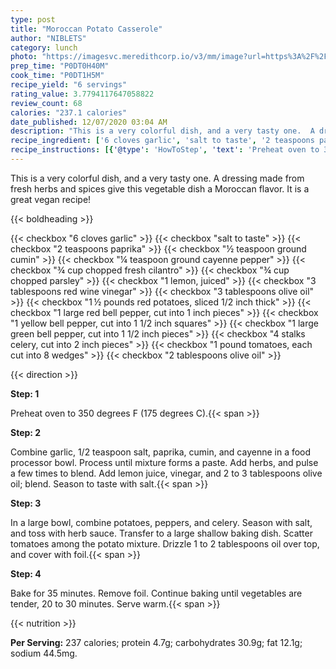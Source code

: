 ```yaml
---
type: post
title: "Moroccan Potato Casserole"
author: "NIBLETS"
category: lunch
photo: "https://imagesvc.meredithcorp.io/v3/mm/image?url=https%3A%2F%2Fimages.media-allrecipes.com%2Fuserphotos%2F954160.jpg"
prep_time: "P0DT0H40M"
cook_time: "P0DT1H5M"
recipe_yield: "6 servings"
rating_value: 3.7794117647058822
review_count: 68
calories: "237.1 calories"
date_published: 12/07/2020 03:04 AM
description: "This is a very colorful dish, and a very tasty one.  A dressing made from fresh herbs and spices give this vegetable dish a Moroccan flavor.  It is a great vegan recipe!"
recipe_ingredient: ['6 cloves garlic', 'salt to taste', '2 teaspoons paprika', '½ teaspoon ground cumin', '¼ teaspoon ground cayenne pepper', '¾ cup chopped fresh cilantro', '¾ cup chopped parsley', '1 lemon, juiced', '3 tablespoons red wine vinegar', '3 tablespoons olive oil', '1\u2009½ pounds red potatoes, sliced 1/2 inch thick', '1 large red bell pepper, cut into 1 inch pieces', '1 yellow bell pepper, cut into 1 1/2 inch squares', '1 large green bell pepper, cut into 1 1/2 inch pieces', '4 stalks celery, cut into 2 inch pieces', '1 pound tomatoes, each cut into 8 wedges', '2 tablespoons olive oil']
recipe_instructions: [{'@type': 'HowToStep', 'text': 'Preheat oven to 350 degrees F (175 degrees C).\n'}, {'@type': 'HowToStep', 'text': 'Combine garlic, 1/2 teaspoon salt, paprika, cumin, and cayenne in a food processor bowl.  Process until mixture forms a paste. Add herbs, and pulse a few times to blend. Add lemon juice, vinegar, and 2 to 3 tablespoons olive oil; blend.  Season to taste with salt.\n'}, {'@type': 'HowToStep', 'text': 'In a large bowl, combine potatoes, peppers, and celery. Season with salt, and toss with herb sauce. Transfer to a large shallow baking dish.  Scatter tomatoes among the potato mixture. Drizzle 1 to 2 tablespoons oil over top, and cover with foil.\n'}, {'@type': 'HowToStep', 'text': 'Bake for 35 minutes. Remove foil.  Continue baking until vegetables are tender, 20 to 30 minutes.  Serve warm.\n'}]
---
```


This is a very colorful dish, and a very tasty one.  A dressing made from fresh herbs and spices give this vegetable dish a Moroccan flavor.  It is a great vegan recipe! 

{{< boldheading >}}

{{< checkbox "6 cloves garlic" >}}
{{< checkbox "salt to taste" >}}
{{< checkbox "2 teaspoons paprika" >}}
{{< checkbox "½ teaspoon ground cumin" >}}
{{< checkbox "¼ teaspoon ground cayenne pepper" >}}
{{< checkbox "¾ cup chopped fresh cilantro" >}}
{{< checkbox "¾ cup chopped parsley" >}}
{{< checkbox "1  lemon, juiced" >}}
{{< checkbox "3 tablespoons red wine vinegar" >}}
{{< checkbox "3 tablespoons olive oil" >}}
{{< checkbox "1 ½ pounds red potatoes, sliced 1/2 inch thick" >}}
{{< checkbox "1 large red bell pepper, cut into 1 inch pieces" >}}
{{< checkbox "1  yellow bell pepper, cut into 1 1/2 inch squares" >}}
{{< checkbox "1 large green bell pepper, cut into 1 1/2 inch pieces" >}}
{{< checkbox "4 stalks celery, cut into 2 inch pieces" >}}
{{< checkbox "1 pound tomatoes, each cut into 8 wedges" >}}
{{< checkbox "2 tablespoons olive oil" >}}


{{< direction >}}

**Step: 1**

Preheat oven to 350 degrees F (175 degrees C).{{< span >}}

**Step: 2**

Combine garlic, 1/2 teaspoon salt, paprika, cumin, and cayenne in a food processor bowl.  Process until mixture forms a paste. Add herbs, and pulse a few times to blend. Add lemon juice, vinegar, and 2 to 3 tablespoons olive oil; blend.  Season to taste with salt.{{< span >}}

**Step: 3**

In a large bowl, combine potatoes, peppers, and celery. Season with salt, and toss with herb sauce. Transfer to a large shallow baking dish.  Scatter tomatoes among the potato mixture. Drizzle 1 to 2 tablespoons oil over top, and cover with foil.{{< span >}}

**Step: 4**

Bake for 35 minutes. Remove foil.  Continue baking until vegetables are tender, 20 to 30 minutes.  Serve warm.{{< span >}}

{{< nutrition >}}

**Per Serving:** 237 calories; protein 4.7g; carbohydrates 30.9g; fat 12.1g; sodium 44.5mg.